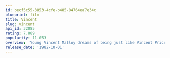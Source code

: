 ```yaml
---
id: becf5c55-3853-4cfe-b485-84764ea7e34c
blueprint: film
title: Vincent
slug: vincent
api_id: 32085
rating: 7.889
popularity: 11.053
overview: 'Young Vincent Malloy dreams of being just like Vincent Price and loses himself in macabre daydreams that annoy his mother.'
release_date: '1982-10-01'
---
```

